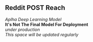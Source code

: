 ## Reddit POST Reach

*Aplha Deep Learning Model*  
**It's Not The Final Model For Deployment**  
*under production*  
*This space will be updated regularly*

